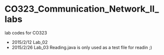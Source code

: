 # CO323_Communication_Network_II_labs
lab codes for CO323

  - 2015/2/12 Lab_02
  - 2015/2/26 Lab_03 Reading.java is only used as a test file for readin ;)
